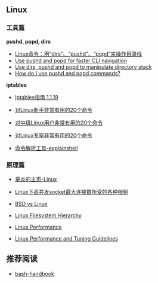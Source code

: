 ## Linux


### 工具篇

**pushd, popd, dirs**

- [Linux命令：用“dirs”、“pushd”、“popd”来操作目录栈](http://www.itivy.com/linux/archive/2012/3/1/linux-dirs-pushd-popd-stack.html)
- [Use pushd and popd for faster CLI navigation](http://www.eriwen.com/bash/pushd-and-popd/)
- [Use dirs, pushd and popd to manipulate directory stack](http://linux.101hacks.com/cd-command/dirs-pushd-popd/)
- [How do I use pushd and popd commands?](http://unix.stackexchange.com/questions/77077/how-do-i-use-pushd-and-popd-commands)

**iptables**

- [Iptables指南 1.1.19](https://www.frozentux.net/iptables-tutorial/cn/iptables-tutorial-cn-1.1.19.html)

- [对Linux新手非常有用的20个命令](http://www.oschina.net/translate/useful-linux-commands-for-newbies)
- [对中级Linux用户非常有用的20个命令](http://www.oschina.net/translate/20-advanced-commands-for-middle-level-linux-users)
- [对Linux专家非常有用的20个命令](http://www.oschina.net/translate/20-advanced-commands-for-linux-experts)

- [命令解析工具-explainshell](http://explainshell.com/)


### 原理篇

- [章炎的主页-Linux](http://dirlt.com/linux.html)
- [Linux下高并发socket最大连接数所受的各种限制](http://blog.sae.sina.com.cn/archives/1988)
- [BSD vs Linux](http://www.over-yonder.net/~fullermd/rants/bsd4linux/01)

- [Linux Filesystem Hierarchy](http://www.tldp.org/LDP/Linux-Filesystem-Hierarchy/html/)

- [Linux Performance](http://www.brendangregg.com/linuxperf.html)
- [Linux Performance and Tuning Guidelines](http://www.redbooks.ibm.com/redpapers/pdfs/redp4285.pdf)

## 推荐阅读

- [bash-handbook](https://github.com/denysdovhan/bash-handbook)



